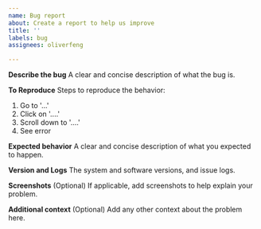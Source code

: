 ```yaml
---
name: Bug report
about: Create a report to help us improve
title: ''
labels: bug
assignees: oliverfeng

---
```


**Describe the bug**
A clear and concise description of what the bug is.

**To Reproduce**
Steps to reproduce the behavior:
1. Go to '...'
2. Click on '....'
3. Scroll down to '....'
4. See error

**Expected behavior**
A clear and concise description of what you expected to happen.

**Version and Logs**
The system and software versions, and issue logs.

**Screenshots** (Optional)
If applicable, add screenshots to help explain your problem.

**Additional context** (Optional)
Add any other context about the problem here.
